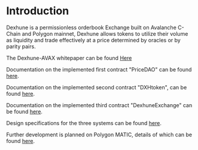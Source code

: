 # Introduction 
Dexhune is a permissionless orderbook Exchange built on Avalanche C-Chain and Polygon mainnet, Dexhune allows tokens to utilize their volume as liquidity and trade effectively at a price determined by oracles or by parity pairs. 

The Dexhune-AVAX whitepaper can be found [Here](https://files.catbox.moe/iwn6lg.pdf)

Documentation on the implemented first contract "PriceDAO" can be found [here](https://medium.com/@genericmage1127/live-testnet-price-dao-627488da0f98).

Documentation on the implemented second contract "DXHtoken", can be found [here](https://medium.com/@genericmage1127/live-testnet-dxh-token-3256068d3906). 

Documentation on the implemented third contract "DexhuneExchange" can be found [here](https://medium.com/@genericmage1127/on-testnet-dexhune-distributed-exchange-86a20204d349).

Design specifications for the three systems can be found [here](https://github.com/ElixExo/PengProtocol/tree/Dexhune/documents).

Further development is planned on Polygon MATIC, details of which can be found [here](https://medium.com/@genericmage1127/design-proposal-dexhune-marker-foundry-23585152debb).
